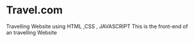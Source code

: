 # Travel.com
Travelling Website using HTML ,CSS , JAVASCRIPT
This is the front-end of an travelling Website    
